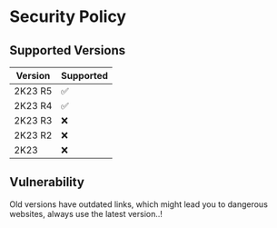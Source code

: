 # Security Policy

## Supported Versions

| Version   | Supported          |
| --------- | ------------------ |
| 2K23 R5   | :white_check_mark: |
| 2K23 R4   | :white_check_mark: |
| 2K23 R3   | :x:                |
| 2K23 R2   | :x:                |
| 2K23      | :x:                |

## Vulnerability

Old versions have outdated links, which might lead you to dangerous websites, always use the latest version..!
